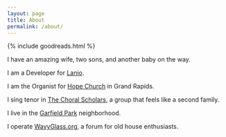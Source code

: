 ```yaml
---
layout: page
title: About
permalink: /about/
---
```


<div class="sidebar">{% include goodreads.html %}</div>

I have an amazing wife, two sons, and another baby on the way.

I am a Developer for [Lanio](http://lan.io).

I am the Organist for [Hope Church](http://www.embracehopegr.org) in Grand Rapids.

I sing tenor in [The Choral Scholars](http://www.thechoralscholars.com), a group that feels like a second family.

I live in the [Garfield Park](http://www.gpnagr.org) neighborhood.

I operate [WavyGlass.org](http://www.wavyglass.org), a forum for old house enthusiasts.
